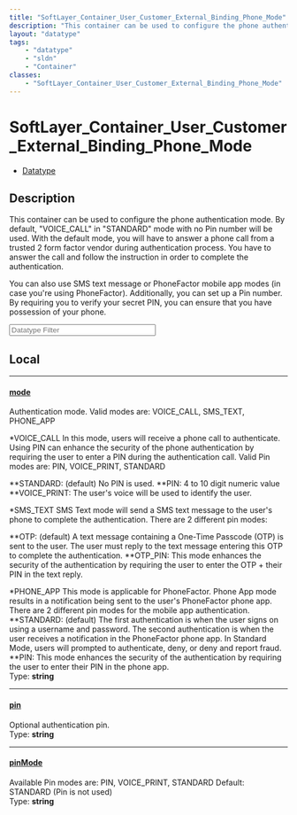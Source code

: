 ```yaml
---
title: "SoftLayer_Container_User_Customer_External_Binding_Phone_Mode"
description: "This container can be used to configure the phone authentication mode. By default, 'VOICE_CALL' in 'STANDARD' mode with... "
layout: "datatype"
tags:
    - "datatype"
    - "sldn"
    - "Container"
classes:
    - "SoftLayer_Container_User_Customer_External_Binding_Phone_Mode"
---
```


# SoftLayer_Container_User_Customer_External_Binding_Phone_Mode
<div id='service-datatype'>
    <ul id='sldn-reference-tabs'>
        <li id='datatype'> <a href='/reference/datatypes/SoftLayer_Container_User_Customer_External_Binding_Phone_Mode' >Datatype</a></li>
    </ul>
</div>

## Description 


This container can be used to configure the phone authentication mode. By default, "VOICE_CALL" in "STANDARD" mode with no Pin number will be used. With the default mode, you will have to answer a phone call from a trusted 2 form factor vendor during authentication process. You have to answer the call and follow the instruction in order to complete the authentication. 

You can also use SMS text message or PhoneFactor mobile app modes (in case you're using PhoneFactor). Additionally, you can set up a Pin number. By requiring you to verify your secret PIN, you can ensure that you have possession of your phone. 





<!-- Filer BEGIN -->
<div class="view-filters">
        <div class="clearfix">
            <div class="search-input-box">
                <input placeholder="Datatype Filter" onkeyup="titleSearch(inputId='prop-input', divId='properties', elementClass='prop-row')" 
                    type="text" id="prop-input" value="" size="30" maxlength="128" class="form-text">
            </div>
        </div>
</div>
<!-- Filer END -->

<div id="properties" class="content">
<div id="localProperties" class="prop-content" >

## Local
<div class="prop-row">

-----
[mode]: #mode
#### [mode]
Authentication mode. Valid modes are: VOICE_CALL, SMS_TEXT, PHONE_APP 


*VOICE_CALL
In this mode, users will receive a phone call to authenticate. Using PIN can enhance the security of the phone authentication by requiring the user to enter a PIN during the authentication call. Valid Pin modes are: PIN, VOICE_PRINT, STANDARD 


**STANDARD: (default) No PIN is used.
**PIN: 4 to 10 digit numeric value
**VOICE_PRINT: The user's voice will be used to identify the user.


*SMS_TEXT
SMS Text mode will send a SMS text message to the user's phone to complete the authentication.  There are 2 different pin modes: 


**OTP: (default) A text message containing a One-Time Passcode (OTP) is sent to the user. The user must reply to the text message entering this OTP to complete the authentication.
**OTP_PIN: This mode enhances the security of the authentication by requiring the user to enter the OTP + their PIN in the text reply.




*PHONE_APP
This mode is applicable for PhoneFactor. Phone App mode results in a notification being sent to the user's PhoneFactor phone app. There are 2 different pin modes for the mobile app authentication. 
**STANDARD: (default) The first authentication is when the user signs on using a username and password.
The second authentication is when the user receives a notification in the PhoneFactor phone app. In Standard Mode, users will prompted to authenticate, deny, or deny and report fraud. 
**PIN: This mode enhances the security of the authentication by requiring the user to enter their PIN in the phone app.  
<span class="type-label">Type: </span>**string**  



</div>
<div class="prop-row">

-----
[pin]: #pin
#### [pin]
Optional authentication pin.  
<span class="type-label">Type: </span>**string**  



</div>
<div class="prop-row">

-----
[pinMode]: #pinmode
#### [pinMode]
Available Pin modes are: PIN, VOICE_PRINT, STANDARD Default: STANDARD (Pin is not used)   
<span class="type-label">Type: </span>**string**  



</div>
</div>
<!-- LOCAL PROPERTY END -->

</div>


